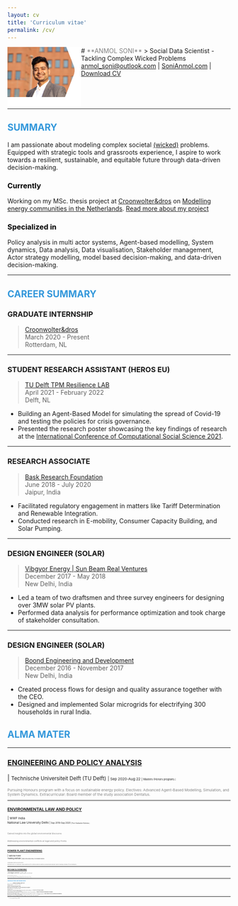 ```yaml
---
layout: cv
title: 'Curriculum vitae'
permalink: /cv/
---
```

<img style="width:33%; float: left;" id="image" src="../gallery/anmol_pic.png">
# <span style="color:grey">**ANMOL SONI**</span>
> Social Data Scientist - Tackling Complex Wicked Problems

<div id="webaddress">
<a href="mailto:anmol_soni@outlook.com">anmol_soni@outlook.com</a>
| <a href="https://www.SoniAnmol.com">SoniAnmol.com</a> 
| <a href="../gallery/Anmol_Soni_CV.pdf"> Download CV </a> 
</div>

<hr style="width:100%;text-align:left;margin-left:0">

## <span style="color:#3498DB">**SUMMARY**</span>

I am passionate about modeling complex societal [(wicked)](https://en.wikipedia.org/wiki/Wicked_problem) problems.
Equipped with strategic tools and grassroots experience, I aspire to work towards a resilient, sustainable, and
equitable future through data-driven decision-making.

### <span style="color:black"> Currently </span>

Working on my MSc. thesis project at [Croonwolter&dros](www.croonwolterendros.nl) on [Modelling energy communities in the
Netherlands](https://sonianmol.com/Modelling-Dutch-Energy-Communities/).
[Read more about my project](my_projects.md)

### <span style="color:black"> Specialized in </span>

Policy analysis in multi actor systems, Agent-based modelling, System dynamics, Data analysis, Data visualisation, Stakeholder management, Actor strategy
modelling, model based decision-making, and data-driven decision-making.

<hr style="width:100%;text-align:left;margin-left:0">

## <span style="color:#3498DB">**CAREER SUMMARY**</span>


### GRADUATE INTERNSHIP
> [Croonwolter&dros](www.croonwolterendros.nl) <br />
> March 2020 - Present <br />
> Rotterdam, NL <br />

<hr style="width:100%;text-align:left;margin-left:0">

### STUDENT RESEARCH ASSISTANT (HEROS EU)

> [TU Delft TPM Resilience LAB](https://www.tudelft.nl/tbm/resiliencelab) <br />
April 2021 - February 2022 <br />
Delft, NL <br />

* Building an Agent-Based Model for simulating the spread of Covid-19 and testing the policies for crisis governance.
* Presented the research poster showcasing the key findings of research at the [International Conference of Computational
Social Science 2021](https://easychair.org/smart-program/IC2S2-2021/index.html).

<hr style="width:100%;text-align:left;margin-left:0">

### RESEARCH ASSOCIATE
> [Bask Research Foundation](baskfoundation.org) <br />
June 2018 - July 2020 <br />
Jaipur, India <br />

* Facilitated regulatory engagement in matters like Tariff Determination and Renewable Integration.
* Conducted research in E-mobility, Consumer Capacity Building, and Solar Pumping.

<hr style="width:100%;text-align:left;margin-left:0">

### DESIGN ENGINEER (SOLAR)
> [Vibgyor Energy | Sun Beam Real Ventures](https://vibgyorenergy.com/) <br />
December 2017 - May 2018 <br />
New Delhi, India <br />

* Led a team of two draftsmen and three survey engineers for designing over 3MW solar PV plants.
* Performed data analysis for performance optimization and took charge of stakeholder consultation.

<hr style="width:100%;text-align:left;margin-left:0">

### DESIGN ENGINEER (SOLAR)
> [Boond Engineering and Development](www.boond.net) <br />
December 2016 - November 2017 <br />
New Delhi, India <br />

* Created process flows for design and quality assurance together with the CEO.
* Designed and implemented Solar microgrids for electrifying 300 households in rural India.

## <span style="color:#3498DB">**ALMA MATER**</span>

<hr style="width:100%;text-align:left;margin-left:0">

### [ENGINEERING AND POLICY ANALYSIS](https://www.tudelft.nl/onderwijs/opleidingen/masters/epa/msc-engineering-and-policy-analysis)

| <small> Technische Universiteit Delft (TU Delft) <small>| <small> Sep 2020-Aug 22 <small> | <small> Masters (Honors program) <small>|

<span style="color:grey"> Pursuing Honours program with a focus on sustainable energy policy.
Electives: Advanced Agent-Based Modelling, Simulation, and System Dynamics.
Extracurricular: Board member of the study association Dentatus.</span>

<hr style="width:100%;text-align:left;margin-left:0">

### [ENVIRONMENTAL LAW AND POLICY](https://www.wwfindia.org/about_wwf/enablers/cel/tcapbuilding/pgdelp/)

| <small>WWF India <br /> National Law University Delhi <small>|<small> Sep 2019-Sep 2020<small> |<small> Post Graduation Diploma <small>|

<span style="color:grey"> 
Gained insights into the global environmental discourse. <br />
Addressing environmental conflicts at legal and policy fronts. </span>

<hr style="width:100%;text-align:left;margin-left:0">

### [POWER PLANT ENGINEERING](https://npti.gov.in/post-graduate-diploma-course-power-plant-engineering)

| <small> National Power <br /> Training Institute <small> |<small> Sep 2015-Sep 2016 <small> | <small> Post Graduation Diploma <small>|

<span style="color:grey">  Graduated with a Distinction. <br />
Researched on optimum O&M practices for Internal Recirculation Fluidised Bed Boiler while leading a team of six members. </span>

<hr style="width:100%;text-align:left;margin-left:0">

### [MECHANICAL ENGINEERING](https://ghrietn.raisoni.net/ug-mechanical-engineering)

| <small>RTM Nagpur University <small>| <small>Aug 2011-Aug 2015<small> | <small>Under Graduate Degree<small> |

<span style="color:grey">  Graduated with First Division. <br />
Co-curricular: Traineeship at National Thermal Power Corporation, India. <br />
Extracurricular: Held position of Cultural Secretary in the study association. </span>

<hr style="width:100%;text-align:left;margin-left:0">

## <span style="color:#3498DB">**CERTIFICATIONS AND WORKSHOPS**</span>

| :-------- | :--- |
|ENERGY ECONOMICS AND POLICY<br /> `Indian Institute of Technology, Madras` <br /> | *`November 2019`* <br /> Learned economic principles governing<br /> generators, demand management, and <br />policy regime in the electricity sector.|
|PYTHON FOR DATA SCIENCE<br />`Indian Institute of Technology, Madras` <br /> | *`November 2019`* <br /> Learned basics of python programming for data analysis and visualization. | 
| I-POLICY FOR YOUNG LEADERS <br /> `Center for Civil Society, New Delhi`| *`2018`* <br /> Learned fundamental concepts of policymaking in education, poverty, law, and politics.|
| ENERGY EFFICIENCY IN EMERGING ECONOMIES <br /> `International Energy Agency` | *`2018`* <br /> Gained international insights into planning and implementing energy efficiency policies in emerging economies.|
| GRID CONNECTED SOLAR DESIGN FOR ENGINEERS <br /> `National Institute of Solar Energy` | *`2018`* <br /> Learned basic concepts of design and installation of grid-connected rooftop solar power plants.|

<hr style="width:100%;text-align:left;margin-left:0">

> Last updated: February 2022